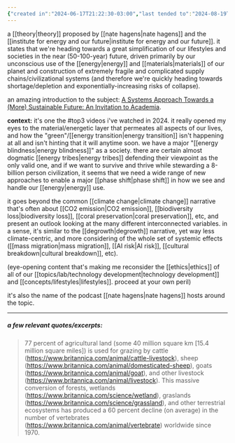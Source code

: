 ```yaml
---
{"created in":"2024-06-17T21:22:30-03:00","last tended to":"2024-08-19T03:05:41-03:00","tags":["concept","top3","metacrisis","systemschange","futures","🌿"],"aliases":["great simplification"],"relevancescore":96,"dg-publish":true,"permalink":"/concepts/the-great-simplification/","dgPassFrontmatter":true,"created":"2024-06-17T21:22:30.277-03:00","updated":"2024-08-19T03:05:41.761-03:00"}
---
```


a [[theory\|theory]] proposed by [[nate hagens\|nate hagens]] and the [[institute for energy and our future\|institute for energy and our future]]. it states that we're heading towards a great simplification of our lifestyles and societies in the near (50-100-year) future, driven primarily by our unconscious use of the [[energy\|energy]] and [[materials\|materials]] of our planet and construction of extremely fragile and complicated supply chains/civilizational systems (and therefore we're quickly heading towards shortage/depletion and exponentially-increasing risks of collapse).

an amazing introduction to the subject: [A Systems Approach Towards a (More) Sustainable Future: An Invitation to Academia](https://www.youtube.com/watch?v=bE7Bbnvf4ko).

**context:** it's one the #top3 videos i've watched in 2024. it really opened my eyes to the material/energetic layer that permeates all aspects of our lives, and how the "green"/[[energy transition\|energy transition]] isn't happening at all and isn't hinting that it will anytime soon. we have a major "[[energy blindness\|energy blindness]]" as a society. there are certain almost dogmatic [[energy tribes\|energy tribes]] defending their viewpoint as the only valid one, and if we want to survive and thrive while stewarding a 8-billion person civilization, it seems that we need a wide range of new approaches to enable a major [[phase shift\|phase shift]] in how we see and handle our [[energy\|energy]] use.

it goes beyond the common [[climate change\|climate change]] narrative that's often about [[CO2 emission\|CO2 emission]], [[biodiversity loss\|biodiversity loss]], [[coral preservation\|coral preservation]], etc, and present an outlook looking at the many different interconnected variables. in a sense, it's similar to the [[degrowth\|degrowth]] narrative, yet way less climate-centric, and more considering of the whole set of systemic effects ([[mass migration\|mass migration]], [[AI risk\|AI risk]], [[cultural breakdown\|cultural breakdown]], etc).

(eye-opening content that's making me reconsider the [[ethics\|ethics]] of all of our [[topics/lab/technology development\|technology development]] and [[concepts/lifestyles\|lifestyles]]. proceed at your own peril)

it's also the name of the podcast [[nate hagens\|nate hagens]] hosts around the topic.

---

##### a few relevant quotes/excerpts:

> 77 percent of agricultural land (some 40 million square km [15.4 million square miles]) is used for grazing by cattle (https://www.britannica.com/animal/cattle-livestock), sheep (https://www.britannica.com/animal/domesticated-sheep), goats (https://www.britannica.com/animal/goat), and other livestock (https://www.britannica.com/animal/livestock). This massive conversion of forests, wetlands (https://www.britannica.com/science/wetland), graslands (https://www.britannica.com/science/grassland), and other terrestrial ecosystems has produced a 60 percent decline (on average) in the number of vertebrates (https://www.britannica.com/animal/vertebrate) worldwide since 1970.

